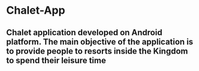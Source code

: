 # Chalet-App
## Chalet application developed on Android platform. The main objective of the application is to provide people to resorts inside the Kingdom to spend their leisure time
